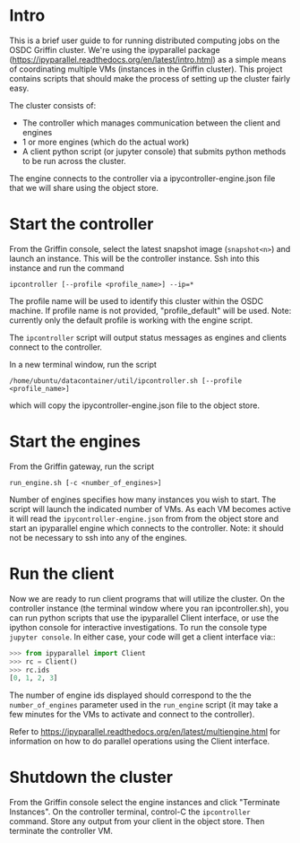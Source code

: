 # Intro

This is a brief user guide to for running distributed computing jobs on
the OSDC Griffin cluster.  We're using the ipyparallel package (https://ipyparallel.readthedocs.org/en/latest/intro.html)
as a simple means of coordinating multiple VMs (instances in the Griffin cluster).
This project contains scripts that should make the process of setting up the cluster fairly easy.

The cluster consists of:

* The controller which manages communication between the client and engines
* 1 or more engines (which do the actual work)
* A client python script (or jupyter console) that submits python methods to be run across the cluster.

The engine connects to the controller via a ipycontroller-engine.json file that we will share using
the object store.

# Start the controller

From the Griffin console, select the latest snapshot image (`snapshot<n>`) and launch an instance.
This will be the controller instance.  Ssh into this instance and run the command

    ipcontroller [--profile <profile_name>] --ip=*

The profile name will be used to identify this
cluster within the OSDC machine.  If profile name is not provided, "profile_default" will be used.
Note: currently only the default profile is working with the engine script.

The `ipcontroller` script will output status messages as engines and clients connect to the controller.

In a new terminal window, run the script

    /home/ubuntu/datacontainer/util/ipcontroller.sh [--profile <profile_name>]

which will copy the ipycontroller-engine.json file to the object store.

# Start the engines

From the Griffin gateway, run the script

    run_engine.sh [-c <number_of_engines>]

Number of engines specifies how many instances you wish to start.  The script will launch the indicated number of VMs.  As each VM becomes active it will read the `ipycontroller-engine.json` from from the object store and start an ipyparallel engine which connects to the controller. Note: it should not be necessary to ssh into any of the engines.

# Run the client

Now we are ready to run client programs that will utilize the cluster.  On the controller instance (the
terminal window where you ran ipcontroller.sh), you can run python scripts that use the ipyparallel Client
interface, or use the ipython console for interactive investigations.
To run the console type ``jupyter console``.  In either case, your code will get a client interface via::

```python
>>> from ipyparallel import Client
>>> rc = Client()
>>> rc.ids
[0, 1, 2, 3]
```

The number of engine ids displayed should correspond to the the `number_of_engines` parameter used in the
`run_engine` script  (it may take a few minutes for the VMs to activate and connect to the controller).

Refer to https://ipyparallel.readthedocs.org/en/latest/multiengine.html for information on how to do
parallel operations using the Client interface.

# Shutdown the cluster

From the Griffin console select the engine instances and click "Terminate Instances".
On the controller terminal, control-C the `ipcontroller` command.  Store any output from your client
in the object store. Then terminate the controller VM.
